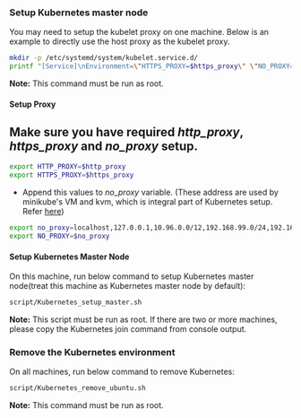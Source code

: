 ### Setup Kubernetes master node
You may need to setup the kubelet proxy on one machine. Below is an example to directly use the host proxy as the kubelet proxy.
```bash
mkdir -p /etc/systemd/system/kubelet.service.d/
printf "[Service]\nEnvironment=\"HTTPS_PROXY=$https_proxy\" \"NO_PROXY=$no_proxy\"\n" | sudo tee /etc/systemd/system/kubelet.service.d/proxy.conf
```
**Note:** This command must be run as root.

#### Setup Proxy
Make sure you have required *http_proxy*, *https_proxy* and *no_proxy* setup.
- 
```bash
export HTTP_PROXY=$http_proxy
export HTTPS_PROXY=$https_proxy
```
- Append this values to *no_proxy* variable. (These address are used by minikube's VM and kvm, which is integral part of Kubernetes setup. Refer [here](https://github.com/kubernetes/minikube/blob/master/docs/http_proxy.md "here"))
```bash
export no_proxy=localhost,127.0.0.1,10.96.0.0/12,192.168.99.0/24,192.168.39.0/24
export NO_PROXY=$no_proxy
```

#### Setup Kubernetes Master Node
On this machine, run below command to setup Kubernetes master node(treat this machine as Kubernetes master node by default):
```bash
script/Kubernetes_setup_master.sh
```

**Note:** This script must be run as root. If there are two or more machines, please copy the Kubernetes join command from console output.

### Remove the Kubernetes environment
On all machines, run below command to remove Kubernetes:
```bash
script/Kubernetes_remove_ubuntu.sh
```
**Note:** This command must be run as root.

